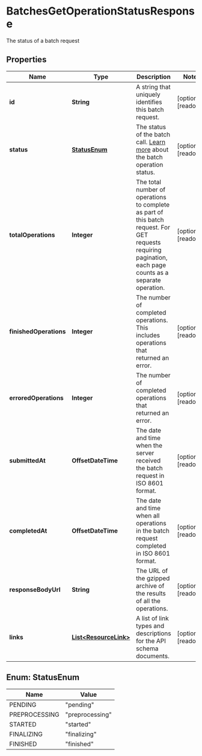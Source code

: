 

# BatchesGetOperationStatusResponse

The status of a batch request

## Properties

| Name | Type | Description | Notes |
|------------ | ------------- | ------------- | -------------|
|**id** | **String** | A string that uniquely identifies this batch request. |  [optional] [readonly] |
|**status** | [**StatusEnum**](#StatusEnum) | The status of the batch call. [Learn more](https://mailchimp.com/developer/marketing/guides/run-async-requests-batch-endpoint/#check-the-status-of-a-batch-operation) about the batch operation status. |  [optional] [readonly] |
|**totalOperations** | **Integer** | The total number of operations to complete as part of this batch request. For GET requests requiring pagination, each page counts as a separate operation. |  [optional] [readonly] |
|**finishedOperations** | **Integer** | The number of completed operations. This includes operations that returned an error. |  [optional] [readonly] |
|**erroredOperations** | **Integer** | The number of completed operations that returned an error. |  [optional] [readonly] |
|**submittedAt** | **OffsetDateTime** | The date and time when the server received the batch request in ISO 8601 format. |  [optional] [readonly] |
|**completedAt** | **OffsetDateTime** | The date and time when all operations in the batch request completed in ISO 8601 format. |  [optional] [readonly] |
|**responseBodyUrl** | **String** | The URL of the gzipped archive of the results of all the operations. |  [optional] [readonly] |
|**links** | [**List&lt;ResourceLink&gt;**](ResourceLink.md) | A list of link types and descriptions for the API schema documents. |  [optional] [readonly] |



## Enum: StatusEnum

| Name | Value |
|---- | -----|
| PENDING | &quot;pending&quot; |
| PREPROCESSING | &quot;preprocessing&quot; |
| STARTED | &quot;started&quot; |
| FINALIZING | &quot;finalizing&quot; |
| FINISHED | &quot;finished&quot; |



